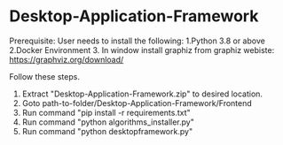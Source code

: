 # Desktop-Application-Framework

 Prerequisite:
 User needs to install the following:
 1.Python 3.8 or above
 2.Docker Environment
 3. In window install graphiz from graphiz webiste: https://graphviz.org/download/
 
 Follow these steps.
 1. Extract "Desktop-Application-Framework.zip" to desired location.
 2. Goto path-to-folder/Desktop-Application-Framework/Frontend
 3. Run command "pip install -r requirements.txt"
 4. Run command "python algorithms_installer.py"
 5. Run command "python desktopframework.py"
 
